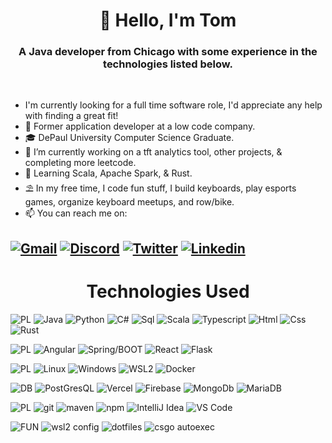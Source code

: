 <h1 align="center">👋 Hello, I'm Tom</h1>
<h3 align="center">A Java developer from Chicago with some experience in the technologies listed below.</h3>

<br>

- I'm currently looking for a full time software role, I'd appreciate any help with finding a great fit! 
- 💼 Former application developer at a low code company.
- 🎓 DePaul University Computer Science Graduate.
- 🔭 I’m currently working on a tft analytics tool, other projects, & completing more leetcode.
- 🌱 Learning Scala, Apache Spark, & Rust.
- ⛱️ In my free time, I code fun stuff, I build keyboards, play esports games, organize keyboard meetups, and row/bike.
- 📫 You can reach me on: 

[![Gmail](https://img.shields.io/badge/-tom.zdan9850@gmail.com-ad1f1c?style=plastic&logo=Gmail&logoColor=white)](mailto:tom.zdan9850@gmail.com)
[![Discord](https://img.shields.io/badge/-PRIME%230001-blue?style=plastic&logo=Discord&logoColor=white)]()
[![Twitter](https://img.shields.io/badge/-@Trollbyte47-1c99e6?style=plastic&logo=Twitter&logoColor=white)](twitter.com/trollbyte47)
[![Linkedin](https://img.shields.io/badge/-tomzdanowski-0961b8?style=plastic&logo=Linkedin&logoColor=white)](https://www.linkedin.com/in/tom-zdanowski/)
---

<h1 align="center">Technologies Used</h1>


![PL](https://img.shields.io/badge/-Programming%20Languages-555?style=for-the-badge)
![Java](https://img.shields.io/badge/-java-e01e23?logo=java&logoColor=white&style=for-the-badge&labelColor=555)
![Python](https://img.shields.io/badge/-python-3870a1?logo=python&logoColor=white&style=for-the-badge&labelColor=555)
![C#](https://img.shields.io/badge/-csharp-1d9924?logo=csharp&logoColor=white&style=for-the-badge&labelColor=555)
![Sql](https://img.shields.io/badge/-sql-79b100?logo=mysql&logoColor=white&style=for-the-badge&labelColor=555)
![Scala](https://img.shields.io/badge/-scala-d73222?logo=scala&logoColor=white&style=for-the-badge&labelColor=555)
![Typescript](https://img.shields.io/badge/-typescript-3178c6?logo=typescript&logoColor=white&style=for-the-badge&labelColor=555)
![Html](https://img.shields.io/badge/-html-d84924?logo=html5&logoColor=white&style=for-the-badge&labelColor=555)
![Css](https://img.shields.io/badge/-css-2449d8?logo=css3&logoColor=white&style=for-the-badge&labelColor=555)
![Rust](https://img.shields.io/badge/-rust-343a40?logo=rust&logoColor=white&style=for-the-badge&labelColor=555)

![PL](https://img.shields.io/badge/-Frameworks%20/%20Libraries-555?style=for-the-badge)
![Angular](https://img.shields.io/badge/-Angular-dd0031?logo=angular&logoColor=white&style=for-the-badge&labelColor=555)
![Spring/BOOT](https://img.shields.io/badge/-spring-6db33f?logo=spring&logoColor=white&style=for-the-badge&labelColor=555)
![React](https://img.shields.io/badge/-React-61dafb?logo=react&logoColor=white&style=for-the-badge&labelColor=555)
![Flask](https://img.shields.io/badge/-flask-violet?logo=flask&logoColor=white&style=for-the-badge&labelColor=555)

![PL](https://img.shields.io/badge/-Operating%20System-555?style=for-the-badge)
![Linux](https://img.shields.io/badge/-linux-e8b311?logo=linux&logoColor=white&style=for-the-badge&labelColor=555)
![Windows](https://img.shields.io/badge/-windows-039fdd?logo=windows&logoColor=white&style=for-the-badge&labelColor=555)
![WSL2](https://img.shields.io/badge/-Windows%20Subsystem%20for%20linux-0872ca?logo=linux&logoColor=white&style=for-the-badge&labelColor=555)
![Docker](https://img.shields.io/badge/-docker-2391e6?logo=docker&logoColor=white&style=for-the-badge&labelColor=555)

![DB](https://img.shields.io/badge/-Databases%20/%20Hosting-555?style=for-the-badge)
![PostGresQL](https://img.shields.io/badge/-postgresql-32658e?logo=postgresql&logoColor=white&style=for-the-badge&labelColor=555)
![Vercel](https://img.shields.io/badge/-vercel-ffffff?logo=vercel&logoColor=white&style=for-the-badge&labelColor=555)
![Firebase](https://img.shields.io/badge/-firebase-ffa610?logo=firebase&logoColor=white&style=for-the-badge&labelColor=555)
![MongoDb](https://img.shields.io/badge/-mongodb-023430?logo=mongodb&logoColor=white&style=for-the-badge&labelColor=555)
![MariaDB](https://img.shields.io/badge/-mariadb-003343?logo=mariadb&logoColor=white&style=for-the-badge&labelColor=555)

![PL](https://img.shields.io/badge/-Miscellanious%20Tools-555?style=for-the-badge)
![git](https://img.shields.io/badge/-git-e84d31?logo=git&logoColor=white&style=for-the-badge&labelColor=555)
![maven](https://img.shields.io/badge/-maven-003063?logo=apachemaven&logoColor=white&style=for-the-badge&labelColor=555)
![npm](https://img.shields.io/badge/-npm-cb0000?logo=npm&logoColor=white&style=for-the-badge&labelColor=555)
![IntelliJ Idea](https://img.shields.io/badge/-Intellij%20Idea-87509e?logo=jetbrains&logoColor=white&style=for-the-badge&labelColor=555)
![VS Code](https://img.shields.io/badge/-vscode-1d86cc?logo=visualstudio&logoColor=white&style=for-the-badge&labelColor=555)
<!---  
More about shields:
https://shields.io/
https://gist.github.com/afig/be5ab20c50062dba7cb835e30206659a
-->
![FUN](https://img.shields.io/badge/-Misc%20configs-222?style=for-the-badge)
![wsl2 config](https://img.shields.io/badge/-wsl2,%20p10k,%20and%20ohmyzsh%20config-c5d928?logo=linux&logoColor=white&style=for-the-badge&labelColor=222)
![dotfiles](https://img.shields.io/badge/-vscode%20config-1b84ca?logo=visualstudio&logoColor=white&style=for-the-badge&labelColor=222)
![csgo autoexec](https://img.shields.io/badge/-esports%20configs-1a3a41?logo=windowsterminal&logoColor=white&style=for-the-badge&labelColor=222)
